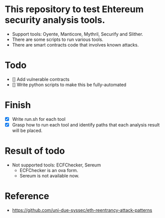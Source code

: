 # This repository to test Ehtereum security analysis tools.
- Support tools: Oyente, Manticore, Mythril, Securify and Slither.
- There are some scripts to run various tools.
- There are smart contracts code that involves known attacks.

# Todo
- [] Add vulnerable contracts
- [] Write python scripts to make this be fully-automated

# Finish
- [x] Write run.sh for each tool
- [x] Grasp how to run each tool and identify paths that each analysis result will be placed.

# Result of todo
- Not supported tools: ECFChecker, Sereum
  - ECFChecker is an ova form.
  - Sereum is not available now. 


# Reference
- https://github.com/uni-due-syssec/eth-reentrancy-attack-patterns
